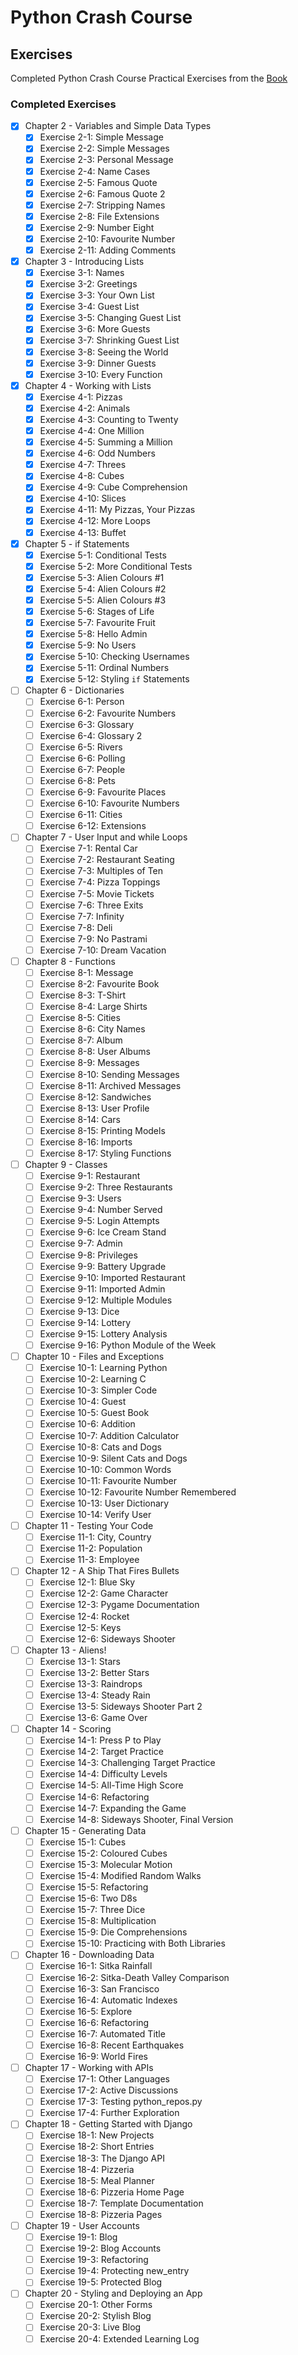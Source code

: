 # Python Crash Course

## Exercises
Completed Python Crash Course Practical Exercises from the [Book](https://nostarch.com/python-crash-course-3rd-edition)

### Completed Exercises
- [x] Chapter 2 - Variables and Simple Data Types
	- [x] Exercise 2-1: Simple Message
	- [x] Exercise 2-2: Simple Messages
	- [x] Exercise 2-3: Personal Message
	- [x] Exercise 2-4: Name Cases
	- [x] Exercise 2-5: Famous Quote
	- [x] Exercise 2-6: Famous Quote 2
	- [x] Exercise 2-7: Stripping Names
	- [x] Exercise 2-8: File Extensions
	- [x] Exercise 2-9: Number Eight
	- [x] Exercise 2-10: Favourite Number
	- [x] Exercise 2-11: Adding Comments
- [x] Chapter 3 - Introducing Lists
    - [x] Exercise 3-1: Names
    - [x] Exercise 3-2: Greetings
    - [x] Exercise 3-3: Your Own List
    - [x] Exercise 3-4: Guest List
    - [x] Exercise 3-5: Changing Guest List
    - [x] Exercise 3-6: More Guests
    - [x] Exercise 3-7: Shrinking Guest List
    - [x] Exercise 3-8: Seeing the World
    - [x] Exercise 3-9: Dinner Guests
    - [x] Exercise 3-10: Every Function
- [x] Chapter 4 - Working with Lists
    - [x] Exercise 4-1: Pizzas
    - [x] Exercise 4-2: Animals
    - [x] Exercise 4-3: Counting to Twenty
    - [x] Exercise 4-4: One Million
    - [x] Exercise 4-5: Summing a Million
    - [x] Exercise 4-6: Odd Numbers
    - [x] Exercise 4-7: Threes
    - [x] Exercise 4-8: Cubes
    - [x] Exercise 4-9: Cube Comprehension
    - [x] Exercise 4-10: Slices
    - [x] Exercise 4-11: My Pizzas, Your Pizzas
    - [x] Exercise 4-12: More Loops
    - [x] Exercise 4-13: Buffet
- [x] Chapter 5 - if Statements
    - [x] Exercise 5-1: Conditional Tests
    - [x] Exercise 5-2: More Conditional Tests
    - [x] Exercise 5-3: Alien Colours #1
    - [x] Exercise 5-4: Alien Colours #2
    - [x] Exercise 5-5: Alien Colours #3
    - [x] Exercise 5-6: Stages of Life
    - [x] Exercise 5-7: Favourite Fruit
    - [x] Exercise 5-8: Hello Admin
    - [x] Exercise 5-9: No Users
    - [x] Exercise 5-10: Checking Usernames
    - [x] Exercise 5-11: Ordinal Numbers
    - [x] Exercise 5-12: Styling `if` Statements
- [ ] Chapter 6 - Dictionaries
    - [ ] Exercise 6-1: Person
    - [ ] Exercise 6-2: Favourite Numbers
    - [ ] Exercise 6-3: Glossary
    - [ ] Exercise 6-4: Glossary 2
    - [ ] Exercise 6-5: Rivers
    - [ ] Exercise 6-6: Polling
    - [ ] Exercise 6-7: People
    - [ ] Exercise 6-8: Pets
    - [ ] Exercise 6-9: Favourite Places
    - [ ] Exercise 6-10: Favourite Numbers
    - [ ] Exercise 6-11: Cities
    - [ ] Exercise 6-12: Extensions
- [ ] Chapter 7 - User Input and while Loops
    - [ ] Exercise 7-1: Rental Car
    - [ ] Exercise 7-2: Restaurant Seating
    - [ ] Exercise 7-3: Multiples of Ten
    - [ ] Exercise 7-4: Pizza Toppings
    - [ ] Exercise 7-5: Movie Tickets
    - [ ] Exercise 7-6: Three Exits
    - [ ] Exercise 7-7: Infinity
    - [ ] Exercise 7-8: Deli
    - [ ] Exercise 7-9: No Pastrami
    - [ ] Exercise 7-10: Dream Vacation
- [ ] Chapter 8 - Functions
    - [ ] Exercise 8-1: Message
    - [ ] Exercise 8-2: Favourite Book
    - [ ] Exercise 8-3: T-Shirt
    - [ ] Exercise 8-4: Large Shirts
    - [ ] Exercise 8-5: Cities
    - [ ] Exercise 8-6: City Names
    - [ ] Exercise 8-7: Album
    - [ ] Exercise 8-8: User Albums
    - [ ] Exercise 8-9: Messages
    - [ ] Exercise 8-10: Sending Messages
    - [ ] Exercise 8-11: Archived Messages
    - [ ] Exercise 8-12: Sandwiches
    - [ ] Exercise 8-13: User Profile
    - [ ] Exercise 8-14: Cars
    - [ ] Exercise 8-15: Printing Models
    - [ ] Exercise 8-16: Imports
    - [ ] Exercise 8-17: Styling Functions
- [ ] Chapter 9 - Classes
    - [ ] Exercise 9-1: Restaurant
    - [ ] Exercise 9-2: Three Restaurants
    - [ ] Exercise 9-3: Users
    - [ ] Exercise 9-4: Number Served
    - [ ] Exercise 9-5: Login Attempts
    - [ ] Exercise 9-6: Ice Cream Stand
    - [ ] Exercise 9-7: Admin
    - [ ] Exercise 9-8: Privileges
    - [ ] Exercise 9-9: Battery Upgrade
    - [ ] Exercise 9-10: Imported Restaurant
    - [ ] Exercise 9-11: Imported Admin
    - [ ] Exercise 9-12: Multiple Modules
    - [ ] Exercise 9-13: Dice
    - [ ] Exercise 9-14: Lottery
    - [ ] Exercise 9-15: Lottery Analysis
    - [ ] Exercise 9-16: Python Module of the Week
- [ ] Chapter 10 - Files and Exceptions
    - [ ] Exercise 10-1: Learning Python
    - [ ] Exercise 10-2: Learning C
    - [ ] Exercise 10-3: Simpler Code
    - [ ] Exercise 10-4: Guest
    - [ ] Exercise 10-5: Guest Book
    - [ ] Exercise 10-6: Addition
    - [ ] Exercise 10-7: Addition Calculator
    - [ ] Exercise 10-8: Cats and Dogs
    - [ ] Exercise 10-9: Silent Cats and Dogs
    - [ ] Exercise 10-10: Common Words
    - [ ] Exercise 10-11: Favourite Number
    - [ ] Exercise 10-12: Favourite Number Remembered
    - [ ] Exercise 10-13: User Dictionary
    - [ ] Exercise 10-14: Verify User
- [ ] Chapter 11 - Testing Your Code
    - [ ] Exercise 11-1: City, Country
    - [ ] Exercise 11-2: Population
    - [ ] Exercise 11-3: Employee
- [ ] Chapter 12 - A Ship That Fires Bullets
    - [ ] Exercise 12-1: Blue Sky
    - [ ] Exercise 12-2: Game Character
    - [ ] Exercise 12-3: Pygame Documentation
    - [ ] Exercise 12-4: Rocket
    - [ ] Exercise 12-5: Keys
    - [ ] Exercise 12-6: Sideways Shooter
- [ ] Chapter 13 - Aliens!
    - [ ] Exercise 13-1: Stars
    - [ ] Exercise 13-2: Better Stars
    - [ ] Exercise 13-3: Raindrops
    - [ ] Exercise 13-4: Steady Rain
    - [ ] Exercise 13-5: Sideways Shooter Part 2
    - [ ] Exercise 13-6: Game Over
- [ ] Chapter 14 - Scoring
    - [ ] Exercise 14-1: Press P to Play
    - [ ] Exercise 14-2: Target Practice
    - [ ] Exercise 14-3: Challenging Target Practice
    - [ ] Exercise 14-4: Difficulty Levels
    - [ ] Exercise 14-5: All-Time High Score
    - [ ] Exercise 14-6: Refactoring
    - [ ] Exercise 14-7: Expanding the Game
    - [ ] Exercise 14-8: Sideways Shooter, Final Version
- [ ] Chapter 15 - Generating Data
    - [ ] Exercise 15-1: Cubes
    - [ ] Exercise 15-2: Coloured Cubes
    - [ ] Exercise 15-3: Molecular Motion
    - [ ] Exercise 15-4: Modified Random Walks
    - [ ] Exercise 15-5: Refactoring
    - [ ] Exercise 15-6: Two D8s
    - [ ] Exercise 15-7: Three Dice
    - [ ] Exercise 15-8: Multiplication
    - [ ] Exercise 15-9: Die Comprehensions
    - [ ] Exercise 15-10: Practicing with Both Libraries
- [ ] Chapter 16 - Downloading Data
    - [ ] Exercise 16-1: Sitka Rainfall
    - [ ] Exercise 16-2: Sitka-Death Valley Comparison
    - [ ] Exercise 16-3: San Francisco
    - [ ] Exercise 16-4: Automatic Indexes
    - [ ] Exercise 16-5: Explore
    - [ ] Exercise 16-6: Refactoring
    - [ ] Exercise 16-7: Automated Title
    - [ ] Exercise 16-8: Recent Earthquakes
    - [ ] Exercise 16-9: World Fires
- [ ] Chapter 17 - Working with APIs
    - [ ] Exercise 17-1: Other Languages
    - [ ] Exercise 17-2: Active Discussions
    - [ ] Exercise 17-3: Testing python_repos.py
    - [ ] Exercise 17-4: Further Exploration
- [ ] Chapter 18 - Getting Started with Django
    - [ ] Exercise 18-1: New Projects
    - [ ] Exercise 18-2: Short Entries
    - [ ] Exercise 18-3: The Django API
    - [ ] Exercise 18-4: Pizzeria
    - [ ] Exercise 18-5: Meal Planner
    - [ ] Exercise 18-6: Pizzeria Home Page
    - [ ] Exercise 18-7: Template Documentation
    - [ ] Exercise 18-8: Pizzeria Pages
- [ ] Chapter 19 - User Accounts
    - [ ] Exercise 19-1: Blog
    - [ ] Exercise 19-2: Blog Accounts
    - [ ] Exercise 19-3: Refactoring
    - [ ] Exercise 19-4: Protecting new_entry
    - [ ] Exercise 19-5: Protected Blog
- [ ] Chapter 20 - Styling and Deploying an App
    - [ ] Exercise 20-1: Other Forms
    - [ ] Exercise 20-2: Stylish Blog
    - [ ] Exercise 20-3: Live Blog
    - [ ] Exercise 20-4: Extended Learning Log